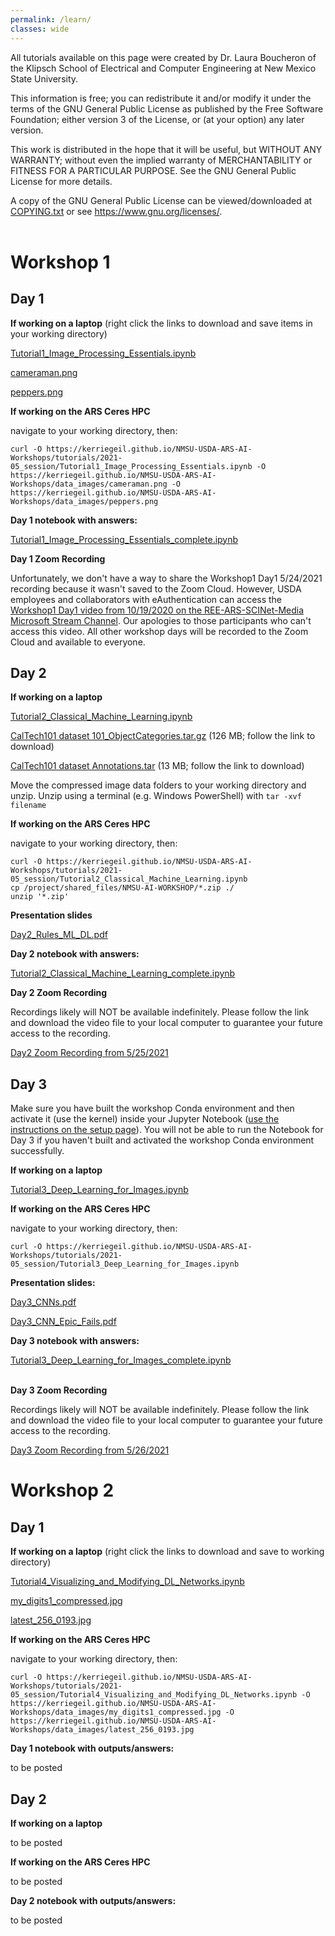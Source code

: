 ```yaml
---
permalink: /learn/
classes: wide
---
```


All tutorials available on this page were created by Dr. Laura Boucheron of the Klipsch School of Electrical and Computer Engineering at New Mexico State University.

This information is free; you can redistribute it and/or modify it under the terms of the GNU General Public License as published by the Free Software Foundation; either version 3 of the License, or (at your option) any later version.

This work is distributed in the hope that it will be useful, but WITHOUT ANY WARRANTY; without even the implied warranty of MERCHANTABILITY or FITNESS FOR A PARTICULAR PURPOSE.  See the GNU General Public License for more details.

A copy of the GNU General Public License can be viewed/downloaded at [COPYING.txt](/COPYING.txt) or see <https://www.gnu.org/licenses/>.
<br><br>

# Workshop 1

## Day 1

**If working on a laptop** (right click the links to download and save items in your working directory)

[Tutorial1_Image_Processing_Essentials.ipynb](/tutorials/2021-05_session/Tutorial1_Image_Processing_Essentials.ipynb)

[cameraman.png](/data_images/cameraman.png)

[peppers.png](/data_images/peppers.png)


**If working on the ARS Ceres HPC**

navigate to your working directory, then:

```
curl -O https://kerriegeil.github.io/NMSU-USDA-ARS-AI-Workshops/tutorials/2021-05_session/Tutorial1_Image_Processing_Essentials.ipynb -O https://kerriegeil.github.io/NMSU-USDA-ARS-AI-Workshops/data_images/cameraman.png -O https://kerriegeil.github.io/NMSU-USDA-ARS-AI-Workshops/data_images/peppers.png
```

**Day 1 notebook with answers:** 

[Tutorial1_Image_Processing_Essentials_complete.ipynb](/tutorials/2021-05_session/Tutorial1_Image_Processing_Essentials_complete.ipynb)

**Day 1 Zoom Recording**

Unfortunately, we don't have a way to share the Workshop1 Day1 5/24/2021 recording because it wasn't saved to the Zoom Cloud. However, USDA employees and collaborators with eAuthentication can access the [Workshop1 Day1 video from 10/19/2020 on the REE-ARS-SCINet-Media Microsoft Stream Channel](https://web.microsoftstream.com/video/00856df6-b3e6-492a-8928-69e81d693ca0). Our apologies to those participants who can't access this video. All other workshop days will be recorded to the Zoom Cloud and available to everyone.


## Day 2

**If working on a laptop** 

[Tutorial2_Classical_Machine_Learning.ipynb](/tutorials/2021-05_session/Tutorial2_Classical_Machine_Learning.ipynb) 

[CalTech101 dataset 101_ObjectCategories.tar.gz](http://www.vision.caltech.edu/Image_Datasets/Caltech101/101_ObjectCategories.tar.gz) (126 MB; follow the link to download)

[CalTech101 dataset Annotations.tar](http://www.vision.caltech.edu/Image_Datasets/Caltech101/Annotations.tar) (13 MB; follow the link to download)

Move the compressed image data folders to your working directory and unzip. Unzip using a terminal (e.g. Windows PowerShell) with ```tar -xvf filename```


**If working on the ARS Ceres HPC**

navigate to your working directory, then:

```
curl -O https://kerriegeil.github.io/NMSU-USDA-ARS-AI-Workshops/tutorials/2021-05_session/Tutorial2_Classical_Machine_Learning.ipynb
cp /project/shared_files/NMSU-AI-WORKSHOP/*.zip ./
unzip '*.zip'
```

**Presentation slides** 

[Day2_Rules_ML_DL.pdf](/slides/Day2_Rules_ML_DL.pdf)

**Day 2 notebook with answers:** 

[Tutorial2_Classical_Machine_Learning_complete.ipynb](/tutorials/2021-05_session/Tutorial2_Classical_Machine_Learning_complete.ipynb)


**Day 2 Zoom Recording**

Recordings likely will NOT be available indefinitely. Please follow the link and download the video file to your local computer to guarantee your future access to the recording.

[Day2 Zoom Recording from 5/25/2021](https://zoom.us/rec/share/2wIrWkqeicsxybc4ltnyQkanDtnWbpvQmRI7t-Bz7lfIYhhPNv3HrFcdiO1FHOBe.5ZxAluyNl8f4dcKs)


## Day 3

Make sure you have built the workshop Conda environment and then activate it (use the kernel) inside your Jupyter Notebook ([use the instructions on the setup page](/setup/)). You will not be able to run the Notebook for Day 3 if you haven't built and activated the workshop Conda environment successfully.

**If working on a laptop** 

[Tutorial3_Deep_Learning_for_Images.ipynb](/tutorials/2021-05_session/Tutorial3_Deep_Learning_for_Images.ipynb) 

**If working on the ARS Ceres HPC**

navigate to your working directory, then:

```
curl -O https://kerriegeil.github.io/NMSU-USDA-ARS-AI-Workshops/tutorials/2021-05_session/Tutorial3_Deep_Learning_for_Images.ipynb
```

**Presentation slides:** 

[Day3_CNNs.pdf](/slides/Day3_CNNs.pdf)

[Day3_CNN_Epic_Fails.pdf](/slides/Day3_CNN_Epic_Fails.pdf)

**Day 3 notebook with answers:** 

[Tutorial3_Deep_Learning_for_Images_complete.ipynb](/tutorials/2021-05_session/Tutorial3_Deep_Learning_for_Images_complete.ipynb)
<br><br>

**Day 3 Zoom Recording**

Recordings likely will NOT be available indefinitely. Please follow the link and download the video file to your local computer to guarantee your future access to the recording.

[Day3 Zoom Recording from 5/26/2021](https://zoom.us/rec/share/wS3IltV33IA5b4xnRAZuafWXjgXCAs8M-vJ_vh5ehxFyMa-WOj6qE5izp3Nx4Cyl.OSMyD0Xa0af6QMOo)


# Workshop 2

## Day 1

**If working on a laptop** (right click the links to download and save to working directory)

[Tutorial4_Visualizing_and_Modifying_DL_Networks.ipynb](/tutorials/2021-05_session/Tutorial4_Visualizing_and_Modifying_DL_Networks.ipynb)

[my_digits1_compressed.jpg](/data_images/my_digits1_compressed.jpg)

[latest_256_0193.jpg](/data_images/latest_256_0193.jpg)

**If working on the ARS Ceres HPC**

navigate to your working directory, then:

```
curl -O https://kerriegeil.github.io/NMSU-USDA-ARS-AI-Workshops/tutorials/2021-05_session/Tutorial4_Visualizing_and_Modifying_DL_Networks.ipynb -O https://kerriegeil.github.io/NMSU-USDA-ARS-AI-Workshops/data_images/my_digits1_compressed.jpg -O https://kerriegeil.github.io/NMSU-USDA-ARS-AI-Workshops/data_images/latest_256_0193.jpg
```

**Day 1 notebook with outputs/answers:** 

to be posted
<!---[Tutorial4_Visualizing_and_Modifying_DL_Networks_complete.html](/tutorials/2021-05_session/Tutorial4_Visualizing_and_Modifying_DL_Networks_complete.html)--->



## Day 2

**If working on a laptop** 

to be posted
<!---[Tutorial5_Advanced_DL_Networks.ipynb](/tutorials/2021-05_session/Tutorial5_Advanced_DL_Networks.ipynb)--->

<!---[https://pjreddie.com/media/files/yolov3.weights](https://pjreddie.com/media/files/yolov3.weights) (236 MB)--->

<!---[https://3qeqpr26caki16dnhd19sv6by6v-wpengine.netdna-ssl.com/wp-content/uploads/2019/03/zebra.jpg](https://3qeqpr26caki16dnhd19sv6by6v-wpengine.netdna-ssl.com/wp-content/uploads/2019/03/zebra.jpg)--->


**If working on the ARS Ceres HPC**

to be posted
<!---navigate to your working directory, then:--->

<!---```--->
<!---curl -O https://kerriegeil.github.io/NMSU-USDA-ARS-AI-Workshops/tutorials/2021-05_session/Tutorial5_Advanced_DL_Networks.ipynb -O https://pjreddie.com/media/files/yolov3.weights -O https://3qeqpr26caki16dnhd19sv6by6v-wpengine.netdna-ssl.com/wp-content/uploads/2019/03/zebra.jpg--->
<!---```--->

**Day 2 notebook with outputs/answers:** 

to be posted
<!---[Tutorial5_Advanced_DL_Networks_complete.html](/tutorials/2021-05_session/Tutorial5_Advanced_DL_Networks_complete.html)--->
